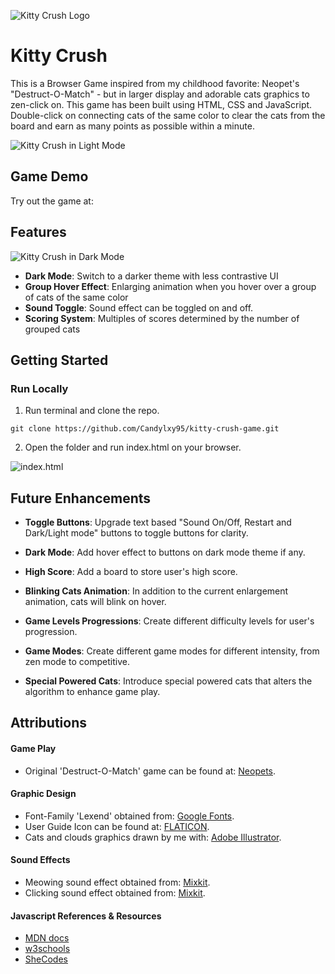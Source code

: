 ![Kitty Crush Logo](https://file%2B.vscode-resource.vscode-cdn.net/Users/candyl/Documents/GitHub/project-1-game/README%20images/Kitty-crush-logo.png?version%3D1728625143281)

# Kitty Crush

This is a Browser Game inspired from my childhood favorite: Neopet's "Destruct-O-Match" - but in larger display and adorable cats graphics to zen-click on. This game has been built using HTML, CSS and JavaScript. Double-click on connecting cats of the same color to clear the cats from the board and earn as many points as possible within a minute.

![Kitty Crush in Light Mode](https://file%2B.vscode-resource.vscode-cdn.net/Users/candyl/Documents/GitHub/project-1-game/README%20images/Kitty-Crush-Lightmode.png?version%3D1728625939484)

## Game Demo

Try out the game at:

## Features

![Kitty Crush in Dark Mode](https://file%2B.vscode-resource.vscode-cdn.net/Users/candyl/Documents/GitHub/project-1-game/README%20images/Kitty-Crush-Darkmode.png?version%3D1728625984560)

- **Dark Mode**: Switch to a darker theme with less contrastive UI
- **Group Hover Effect**: Enlarging animation when you hover over a group of cats of the same color
- **Sound Toggle**: Sound effect can be toggled on and off.
- **Scoring System**: Multiples of scores determined by the number of grouped cats

## Getting Started

### Run Locally

1. Run terminal and clone the repo.

```
git clone https://github.com/Candylxy95/kitty-crush-game.git
```

2. Open the folder and run index.html on your browser.

![index.html](https://file%2B.vscode-resource.vscode-cdn.net/Users/candyl/Documents/GitHub/project-1-game/README%20images/Folder.png?version%3D1728624396943)

## Future Enhancements

- **Toggle Buttons**: Upgrade text based "Sound On/Off, Restart and Dark/Light mode" buttons to toggle buttons for clarity.

- **Dark Mode**: Add hover effect to buttons on dark mode theme if any.
- **High Score**: Add a board to store user's high score.
- **Blinking Cats Animation**: In addition to the current enlargement animation, cats will blink on hover.
- **Game Levels Progressions**: Create different difficulty levels for user's progression.
- **Game Modes**: Create different game modes for different intensity, from zen mode to competitive.
- **Special Powered Cats**: Introduce special powered cats that alters the algorithm to enhance game play.

## Attributions

#### Game Play

- Original 'Destruct-O-Match' game can be found at: [Neopets](https://www.neopets.com/games/game.phtml?game_id=999).

#### Graphic Design

- Font-Family 'Lexend' obtained from: [Google Fonts]("https://fonts.googleapis.com/css2?family=Lexend:wght@100..900&display=swap").
- User Guide Icon can be found at: [FLATICON]("https://www.flaticon.com/free-icons/manual").
- Cats and clouds graphics drawn by me with: [Adobe Illustrator]("https://www.adobe.com/sg/products/illustrator").

#### Sound Effects

- Meowing sound effect obtained from: [Mixkit]("https://mixkit.co").
- Clicking sound effect obtained from: [Mixkit]("https://mixkit.co").

#### Javascript References & Resources

- [MDN docs]("https://developer.mozilla.org/en-US/")
- [w3schools]("https://www.w3schools.com")
- [SheCodes]("https://www.shecodes.io")
